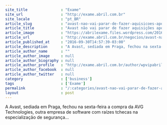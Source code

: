 ```yaml
---
site_title               : "Exame"
site_url                 : "http://exame.abril.com.br"
site_locale              : "pt_BR"
article_slug             : "avast-nao-vai-parar-de-fazer-aquisicoes-apos-compra-da-avg"
article_title            : "Avast não vai parar de fazer aquisições após compra da AVG"
article_image            : "https://abrilexame.files.wordpress.com/2016/10/size_960_16_9_avg.jpg?quality=70&strip=all&w=960"
article_url              : "http://exame.abril.com.br/negocios/avast-nao-vai-parar-de-fazer-aquisicoes-apos-compra-da-avg/"
article_published_at     : "2016-09-30T14:57:39-03:00"
article_description      : "A Avast, sediada em Praga, fechou na sexta-feira a compra da AVG Technologies, outra empresa de software com raízes tchecas na especialização de segurança..."
article_author_name      : ""
article_author_image     : null
article_author_biography : null
article_author_profile   : "http://exame.abril.com.br/author/wpvipabril/"
article_author_facebook  : null
article_author_twitter   : null
category                 : ['business']
tags                     : ['Exame']
permalink                : "/:categories/avast-nao-vai-parar-de-fazer-aquisicoes-apos-compra-da-avg/"
layout                   : post
---
```


A Avast, sediada em Praga, fechou na sexta-feira a compra da AVG Technologies, outra empresa de software com raízes tchecas na especialização de segurança...
